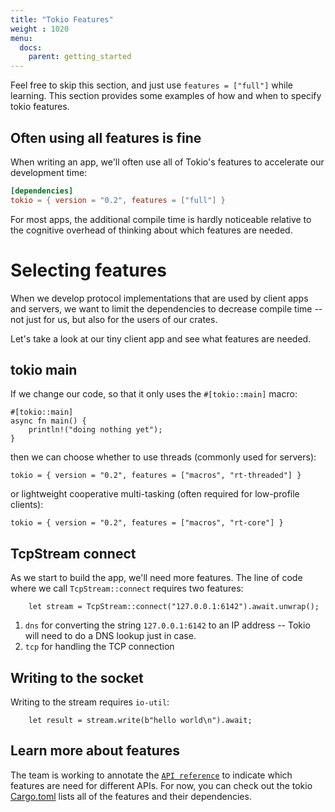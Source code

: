 ```yaml
---
title: "Tokio Features"
weight : 1020
menu:
  docs:
    parent: getting_started
---
```


Feel free to skip this section, and just use `features = ["full"]` while
learning. This section provides some examples of how and when to specify
tokio features. 

## Often using all features is fine 

When writing an app, we'll often use all of Tokio's features to accelerate
our development time:

```toml
[dependencies]
tokio = { version = "0.2", features = ["full"] }
```

For most apps, the additional compile time is hardly noticeable relative to the
cognitive overhead of thinking about which features are needed.

# Selecting features

When we develop protocol implementations that are used by client apps and
servers, we want to limit the dependencies to decrease compile time --
not just for us, but also for the users of our crates.

Let's take a look at our tiny client app and see what features are needed.

## tokio main

If we change our code, so that it only uses the `#[tokio::main]` macro:

```
#[tokio::main]
async fn main() {
    println!("doing nothing yet");
}
```

then we can choose whether to use threads (commonly used for servers):

```
tokio = { version = "0.2", features = ["macros", "rt-threaded"] }
```

or lightweight cooperative multi-tasking
(often required for low-profile clients): 

```
tokio = { version = "0.2", features = ["macros", "rt-core"] }
```

## TcpStream connect

As we start to build the app, we'll need more features.  The line of code
where we call `TcpStream::connect` requires two features: 


```
    let stream = TcpStream::connect("127.0.0.1:6142").await.unwrap();
```


1. `dns` for converting the string `127.0.0.1:6142` to an IP address -- Tokio 
will need to do a DNS lookup just in case.
2. `tcp` for handling the TCP connection


## Writing to the socket

Writing to the stream requires `io-util`:

```
    let result = stream.write(b"hello world\n").await;
```

## Learn more about features

The team is working to annotate the [`API reference`] to indicate which
features are need for different APIs.  For now, you can check out the tokio
[Cargo.toml](https://github.com/tokio-rs/tokio/blob/master/tokio/Cargo.toml)
lists all of the features and their dependencies.



[`API reference`]: https://docs.rs/tokio/0.2.8/tokio/
